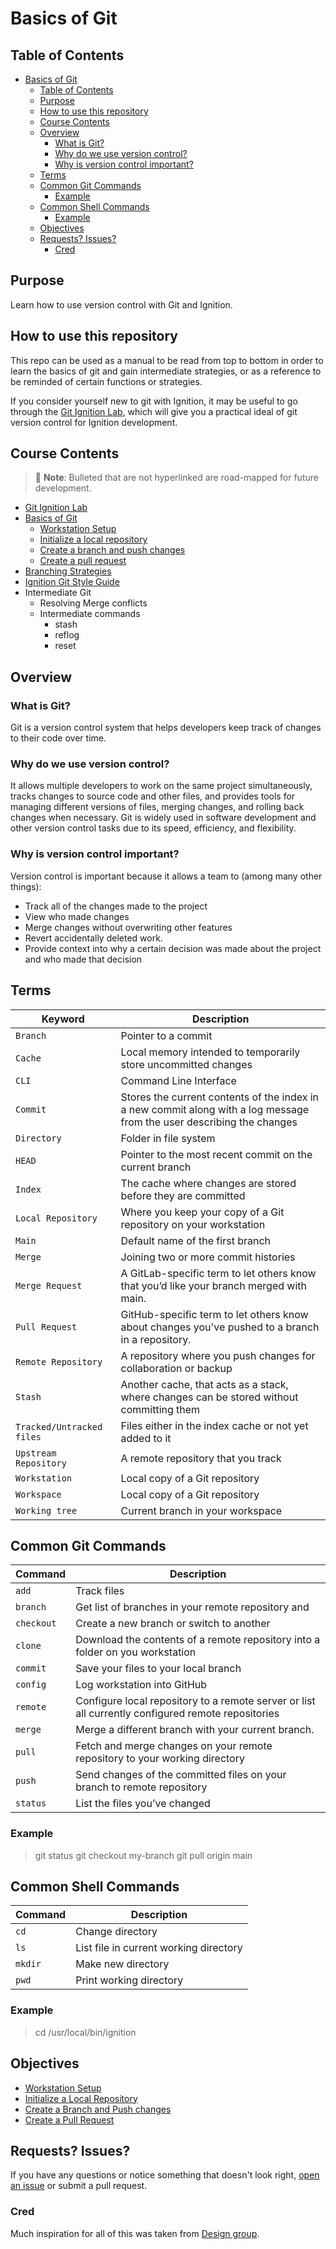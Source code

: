 # Basics of Git

## Table of Contents

- [Basics of Git](#basics-of-git)
  - [Table of Contents](#table-of-contents)
  - [Purpose](#purpose)
  - [How to use this repository](#how-to-use-this-repository)
  - [Course Contents](#course-contents)
  - [Overview](#overview)
    - [What is Git?](#what-is-git)
    - [Why do we use version control?](#why-do-we-use-version-control)
    - [Why is version control important?](#why-is-version-control-important)
  - [Terms](#terms)
  - [Common Git Commands](#common-git-commands)
    - [Example](#example)
  - [Common Shell Commands](#common-shell-commands)
    - [Example](#example-1)
  - [Objectives](#objectives)
  - [Requests? Issues?](#requests-issues)
    - [Cred](#cred)

## Purpose

Learn how to use version control with Git and Ignition.

## How to use this repository

This repo can be used as a manual to be read from top to bottom in order to learn the basics of git and gain intermediate strategies, or as a reference to be reminded of certain functions or strategies.

If you consider yourself new to git with Ignition, it may be useful to go through the [Git Ignition Lab](https://github.com/ia-eknorr/git-ignition-lab), which will give you a practical ideal of git version control for Ignition development.

## Course Contents
>
> :memo: **Note**: Bulleted that are not hyperlinked are road-mapped for future development.

- [Git Ignition Lab](https://github.com/ia-eknorr/git-ignition-lab)
- [Basics of Git](https://github.com/ia-eknorr/ignition-version-control)
  - [Workstation Setup](Workstation%20Setup.md)
  - [Initialize a local repository](Initialize%20a%20Local%20Repository.md)
  - [Create a branch and push changes](Create%20a%20Branch%20and%20Push%20changes.md)
  - [Create a pull request](Create%20a%20Pull%20Request.md)
- [Branching Strategies](Branching%20Strategy.md)
- [Ignition Git Style Guide](https://github.com/ia-eknorr/ignition-git-style-guide)
- Intermediate Git
  - Resolving Merge conflicts
  - Intermediate commands
    - stash
    - reflog
    - reset

## Overview

### What is Git?

Git is a version control system that helps developers keep track of changes to their code over time.

### Why do we use version control?

It allows multiple developers to work on the same project simultaneously, tracks changes to source code and other files, and provides tools for managing different versions of files, merging changes, and rolling back changes when necessary. Git is widely used in software development and other version control tasks due to its speed, efficiency, and flexibility.

### Why is version control important?

Version control is important because it allows a team to (among many other things):

- Track all of the changes made to the project
- View who made changes
- Merge changes without overwriting other features
- Revert accidentally deleted work.
- Provide context into why a certain decision was made about the project and who made that decision

## Terms

| **Keyword** | **Description** |
| --- | --- |
| `Branch` | Pointer to a commit |
| `Cache` | Local memory intended to temporarily store uncommitted changes |
| `CLI` | Command Line Interface |
| `Commit` | Stores the current contents of the index in a new commit along with a log message from the user describing the changes |
| `Directory` | Folder in file system |
| `HEAD` | Pointer to the most recent commit on the current branch |
| `Index` | The cache where changes are stored before they are committed |
| `Local Repository` | Where you keep your copy of a Git repository on your workstation |
| `Main` | Default name of the first branch |
| `Merge` | Joining two or more commit histories |
| `Merge Request` | A GitLab-specific term to let others know that you’d like your branch merged with main. |
| `Pull Request` | GitHub-specific term to let others know about changes you've pushed to a branch in a repository. |
| `Remote Repository` | A repository where you push changes for collaboration or backup |
| `Stash` | Another cache, that acts as a stack, where changes can be stored without committing them |
| `Tracked/Untracked files` | Files either in the index cache or not yet added to it |
| `Upstream Repository` | A remote repository that you track |
| `Workstation` | Local copy of a Git repository |
| `Workspace` | Local copy of a Git repository |
| `Working tree` | Current branch in your workspace |

## Common Git Commands

| **Command** | **Description** |
| --- | --- |
| `add` | Track files |
| `branch` | Get list of branches in your remote repository and  |
| `checkout` | Create a new branch or switch to another |
| `clone` | Download the contents of a remote repository into a folder on you workstation |
| `commit` | Save your files to your local branch |
| `config` | Log workstation into GitHub |
| `remote` | Configure local repository to a remote server or list all currently configured remote repositories |
| `merge` | Merge a different branch with your current branch. |
| `pull` | Fetch and merge changes on your remote repository to your working directory |
| `push` | Send changes of the committed files on your branch to remote repository |
| `status` | List the files you’ve changed |

### Example
>
> git status
> git checkout my-branch
> git pull origin main

## Common Shell Commands

| **Command** | **Description** |
| --- | --- |
| `cd` | Change directory |
| `ls` | List file in current working directory |
| `mkdir` | Make new directory |
| `pwd` | Print working directory |

### Example
>
> cd /usr/local/bin/ignition

## Objectives

- [Workstation Setup](Workstation%20Setup.md)
- [Initialize a Local Repository](Initialize%20a%20Local%20Repository.md)
- [Create a Branch and Push changes](Create%20a%20Branch%20and%20Push%20changes.md)
- [Create a Pull Request](Create%20a%20Pull%20Request.md)

## Requests? Issues?

If you have any questions or notice something that doesn't look right, [open an issue](https://github.com/ia-eknorr/ignition-version-control/issues) or submit a pull request.

### Cred

Much inspiration for all of this was taken from [Design group](https://github.com/design-group).
